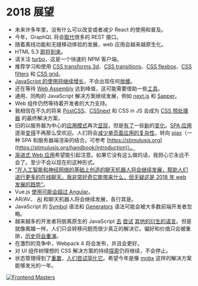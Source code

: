 # 2018 展望

* 未来许多年里，没有什么可以改变或者减少 React 的使用和普及。
* 今年，GraphQL 将会[取代](https://medium.freecodecamp.org/rest-apis-are-rest-in-peace-apis-long-live-graphql-d412e559d8e4)很多的 REST 接口。
* 随着离线功能和无缝移动体验的发展，web 应用会越来越原生化。
* HTML 5.3 [即将到来](https://www.w3.org/blog/2017/12/html-5-2-is-done-html-5-3-is-coming/)。
* 请关注 [turbo](https://medium.com/@ericsimons/introducing-turbo-5x-faster-than-yarn-npm-and-runs-natively-in-browser-cc2c39715403)，这是一个快速的 NPM 客户端。
* 推荐学习和使用 [CSS transforms 3d](https://caniuse.com/#feat=transforms3d)、[CSS transitions](https://caniuse.com/#search=transitions)、[CSS flexbox](https://caniuse.com/#search=flex)、[CSS filters](https://caniuse.com/#feat=css-filters) 和 [CSS grid](https://caniuse.com/#search=grid)。
* [JavaScript 的使用将继续增长](https://insights.stackoverflow.com/survey/2017#technology-programming-languages)，不会出现任何[放缓](https://insights.stackoverflow.com/survey/2017#technology-most-popular-languages-by-occupation)。
* 还在等待 [Web Assembly](http://webassembly.org/) 达到峰值，这可能需要借助一些[工具](https://webassembly.studio)。
* 通用、同构的 JavaScript 解决方案继续发展，例如 [next.js](https://github.com/zeit/next.js) 和 [Sapper](https://sapper.svelte.technology/)。
* Web 组件仍然等待着开发者的大力支持。
* 我相信在不久的将来 [PostCSS](https://github.com/postcss)、[CSSnext](http://cssnext.io/) 和 CSS in JS 会成为 [CSS 预处理器](https://css-tricks.com/future-front-end-web-development/#article-header-id-7) 的最终解决方案。
* 旧的以服务器为中心的[应用模式](https://unpoly.com)再次[显现](https://github.com/turbolinks/turbolinks)，但是[有了](https://goiabada.blog/can-you-build-a-single-page-application-without-a-front-end-framework-6799cee03750)一些[新](http://triskweline.de/unpoly-rugb/#/41)的[变化](https://github.com/stimulusjs/stimulus)。[SPA 应用](https://m.signalvnoise.com/stimulus-1-0-a-modest-javascript-framework-for-the-html-you-already-have-f04307009130)逐渐[变得](http://blog.bloomca.me/2018/02/04/spa-is-not-silver-bullet.html)不再那么受欢迎。人们将会[减少单页面应用的复杂性](https://m.signalvnoise.com/stimulus-1-0-a-modest-javascript-framework-for-the-html-you-already-have-f04307009130)，转向 [pjax](https://github.com/defunkt/jquery-pjax)（一种 SPA 和服务器端渲染的结合。可参考 [https://stimulusjs.org](https://stimulusjs.org/handbook/introduction)）。
* [渐进式 Web 应用](https://developers.google.com/web/progressive-web-apps/)希望能引起注意。如果它没有这么做的话，我担心它永远不会了。至少不会以现在的这种形式。
* [”在人工智能和神经网络的基础上创造的聊天机器人将会继续发展，帮助人们进行更多的在线聊天。我非常好奇它能带来什么，但无疑这是 2018 年 web 发展的趋势“](http://merehead.com/blog/web-development-trends-2018/)。
* Vue.js [使用可能会超过 Angular](http://www.npmtrends.com/@angular/core-vs-angular-vs-react-vs-vue)。
* AR/AV、 [AI](https://www.independent.co.uk/life-style/gadgets-and-tech/news/facebook-artificial-intelligence-ai-chatbot-new-language-research-openai-google-a7869706.html) 和聊天机器人将会继续发展，各行其是。
* JavaScript 的 [Symbol](https://developer.mozilla.org/en-US/docs/Web/JavaScript/Reference/Global_Objects/Symbol) 语法和 [Generators](https://developer.mozilla.org/en-US/docs/Web/JavaScript/Reference/Global_Objects/Generator) 语法可能会被大多数前端开发者忽略。
* 越来越多的开发者将脱离原生的 JavaScript [去](http://elm-lang.org/) [尝试](https://www.typescriptlang.org/index.html) [其他的衍生的语言](https://reasonml.github.io/)。但是就像离婚一样，人们只会转移问题而很少真正的解决它。偏好和价值只会被重排，[历史将会重演](http://coffeescript.org/)。
* 在激烈的竞争中，Webpack 4 将会发布，并且会更好。
* 对 UI 组件树理想的 CSS 解决方案的持续[探索](https://css-in-js-playground.com/?theme=light)仍将继续，不会停止。
* 状态管理得到了[重置](https://www.youtube.com/watch?v=kp-NOggyz54)，[人们尝试简化它](https://github.com/thejameskyle/unstated)。希望今年是像 [mobx](https://github.com/mobxjs/mobx) 这样的解决方案能够发光的一年。

[![Frontend Masters](../images/FEM-2018-banner.png)](https://frontendmasters.com/)
